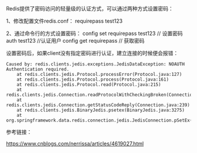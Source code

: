 Redis提供了密码访问的轻量级的认证方式，可以通过两种方式设置密码：

1、修改配置文件redis.conf：
requirepass test123

2、通过命令行的方式设置密码：
config set requirepass test123  // 设置密码
auth test123  	//认证用户
config get requirepass  // 获取密码

设置密码后，如果client没有指定密码进行认证，建立连接的时候便会报错：

	Caused by: redis.clients.jedis.exceptions.JedisDataException: NOAUTH Authentication required.
		at redis.clients.jedis.Protocol.processError(Protocol.java:127)
		at redis.clients.jedis.Protocol.process(Protocol.java:161)
		at redis.clients.jedis.Protocol.read(Protocol.java:215)
		at redis.clients.jedis.Connection.readProtocolWithCheckingBroken(Connection.java:340)
		at redis.clients.jedis.Connection.getStatusCodeReply(Connection.java:239)
		at redis.clients.jedis.BinaryJedis.psetex(BinaryJedis.java:3275)
		at org.springframework.data.redis.connection.jedis.JedisConnection.pSetEx(JedisConnection.java:1440)


参考链接：

https://www.cnblogs.com/nerrissa/articles/4619027.html